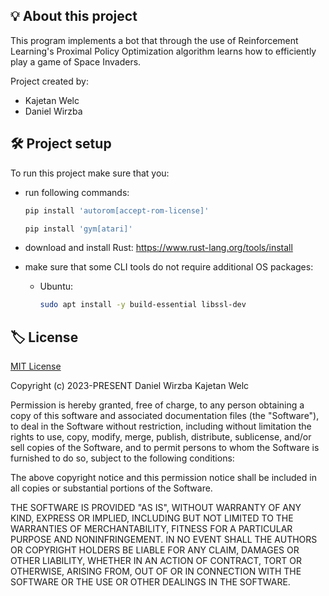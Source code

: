 ## 💡 About this project

This program implements a bot that through the use of Reinforcement Learning's Proximal Policy Optimization algorithm learns how to efficiently play a game of Space Invaders.

Project created by:

- Kajetan Welc
- Daniel Wirzba

## 🛠️ Project setup

To run this project make sure that you:

- run following commands:
  ```bash
  pip install 'autorom[accept-rom-license]'
  ```
  ```bash
  pip install 'gym[atari]'
  ```
- download and install Rust: https://www.rust-lang.org/tools/install
- make sure that some CLI tools do not require additional OS packages:

  - Ubuntu:

    ```bash
    sudo apt install -y build-essential libssl-dev
    ```

## 🏷️ License

[MIT License](https://opensource.org/licenses/MIT)

Copyright (c) 2023-PRESENT Daniel Wirzba Kajetan Welc

Permission is hereby granted, free of charge, to any person obtaining a copy of
this software and associated documentation files (the "Software"), to deal in
the Software without restriction, including without limitation the rights to
use, copy, modify, merge, publish, distribute, sublicense, and/or sell copies of
the Software, and to permit persons to whom the Software is furnished to do so,
subject to the following conditions:

The above copyright notice and this permission notice shall be included in all
copies or substantial portions of the Software.

THE SOFTWARE IS PROVIDED "AS IS", WITHOUT WARRANTY OF ANY KIND, EXPRESS OR
IMPLIED, INCLUDING BUT NOT LIMITED TO THE WARRANTIES OF MERCHANTABILITY, FITNESS
FOR A PARTICULAR PURPOSE AND NONINFRINGEMENT. IN NO EVENT SHALL THE AUTHORS OR
COPYRIGHT HOLDERS BE LIABLE FOR ANY CLAIM, DAMAGES OR OTHER LIABILITY, WHETHER
IN AN ACTION OF CONTRACT, TORT OR OTHERWISE, ARISING FROM, OUT OF OR IN
CONNECTION WITH THE SOFTWARE OR THE USE OR OTHER DEALINGS IN THE SOFTWARE.

